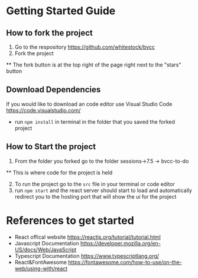 # Getting Started Guide
## How to fork the project
1. Go to the respository https://github.com/whitestock/bvcc
2. Fork the project

** The fork button is at the top right of the page right next to the "stars" button
## Download Dependencies
If you would like to download an code editor use Visual Studio Code
https://code.visualstudio.com/

- run `npm install` in terminal in the folder that you saved the forked project 

## How to Start the project
1. From the folder you forked go to the folder sessions->7.5 -> bvcc-to-do

** This is where code for the project is held

2. To run the project go to the `src` file in your terminal or code editor
3. run `npm start` and the react server should start to load and automatically redirect you to the hosting port that will show the ui for the project

# References to get started
- React offical website https://reactjs.org/tutorial/tutorial.html
- Javascript Documentation https://developer.mozilla.org/en-US/docs/Web/JavaScript
- Typescript Documentation https://www.typescriptlang.org/
- React&FontAwesome https://fontawesome.com/how-to-use/on-the-web/using-with/react